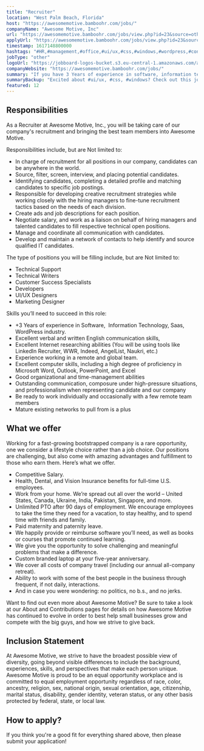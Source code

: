 ```yaml
---
title: "Recruiter"
location: "West Palm Beach, Florida"
host: "https://awesomemotive.bamboohr.com/jobs/"
companyName: "Awesome Motive, Inc"
url: "https://awesomemotive.bamboohr.com/jobs/view.php?id=23&source=other"
applyUrl: "https://awesomemotive.bamboohr.com/jobs/view.php?id=23&source=other"
timestamp: 1617148800000
hashtags: "#HR,#management,#office,#ui/ux,#css,#windows,#wordpress,#content,#branding,#marketing,#English"
jobType: "other"
logoUrl: "https://jobboard-logos-bucket.s3.eu-central-1.amazonaws.com/awesome-motive-inc"
companyWebsite: "https://awesomemotive.bamboohr.com/jobs/"
summary: "If you have 3 Years of experience in software, information technology, saas, wordPress industry, Awesome Motive is looking for someone with your skillset."
summaryBackup: "Excited about #ui/ux, #css, #windows? Check out this job post!"
featured: 12
---
```


## Responsibilities

As a Recruiter at Awesome Motive, Inc., you will be taking care of our company's recruitment and bringing the best team members into Awesome Motive.

Responsibilities include, but are Not limited to:

*   In charge of recruitment for all positions in our company, candidates can be anywhere in the world.
*   Source, filter, screen, interview, and placing potential candidates.
*   Identifying candidates, completing a detailed profile and matching candidates to specific job postings.
*   Responsible for developing creative recruitment strategies while working closely with the hiring managers to fine-tune recruitment tactics based on the needs of each division. 
*   Create ads and job descriptions for each position. 
*   Negotiate salary, and work as a liaison on behalf of hiring managers and talented candidates to fill respective technical open positions.
*   Manage and coordinate all communication with candidates.
*   Develop and maintain a network of contacts to help identify and source qualified IT candidates.  
      
    

The type of positions you will be filling include, but are Not limited to:

*   Technical Support
*   Technical Writers
*   Customer Success Specialists
*   Developers
*   UI/UX Designers
*   Marketing Designer

Skills you’ll need to succeed in this role:

*   +3 Years of experience in Software,  Information Technology, Saas, WordPress industry.
*   Excellent verbal and written English communication skills,
*   Excellent Internet researching abilities (You will be using tools like LinkedIn Recruiter, WWR, Indeed, AngelList, Naukri, etc.)
*   Experience working in a remote and global team.
*   Excellent computer skills, including a high degree of proficiency in Microsoft Word, Outlook, PowerPoint, and Excel
*   Good organizational and time-management abilities
*   Outstanding communication, composure under high-pressure situations, and professionalism when representing candidate and our company
*   Be ready to work individually and occasionally with a few remote team members
*   Mature existing networks to pull from is a plus

## What we offer

Working for a fast-growing bootstrapped company is a rare opportunity, one we consider a lifestyle choice rather than a job choice. Our positions are challenging, but also come with amazing advantages and fulfillment to those who earn them. Here’s what we offer.

*   Competitive Salary.
*   Health, Dental, and Vision Insurance benefits for full-time U.S. employees.
*   Work from your home. We’re spread out all over the world – United States, Canada, Ukraine, India, Pakistan, Singapore, and more.
*   Unlimited PTO after 90 days of employment. We encourage employees to take the time they need for a vacation, to stay healthy, and to spend time with friends and family.
*   Paid maternity and paternity leave.
*   We happily provide or reimburse software you’ll need, as well as books or courses that promote continued learning.
*   We give you the opportunity to solve challenging and meaningful problems that make a difference.
*   Custom branded laptop at your five-year anniversary.
*   We cover all costs of company travel (including our annual all-company retreat).
*   Ability to work with some of the best people in the business through frequent, if not daily, interactions.
*   And in case you were wondering: no politics, no b.s., and no jerks.

Want to find out even more about Awesome Motive? Be sure to take a look at our About and Contributions pages for details on how Awesome Motive has continued to evolve in order to best help small businesses grow and compete with the big guys, and how we strive to give back. 

## Inclusion Statement

At Awesome Motive, we strive to have the broadest possible view of diversity, going beyond visible differences to include the background, experiences, skills, and perspectives that make each person unique. Awesome Motive is proud to be an equal opportunity workplace and is committed to equal employment opportunity regardless of race, color, ancestry, religion, sex, national origin, sexual orientation, age, citizenship, marital status, disability, gender identity, veteran status, or any other basis protected by federal, state, or local law.

## How to apply?

If you think you're a good fit for everything shared above, then please submit your application!
